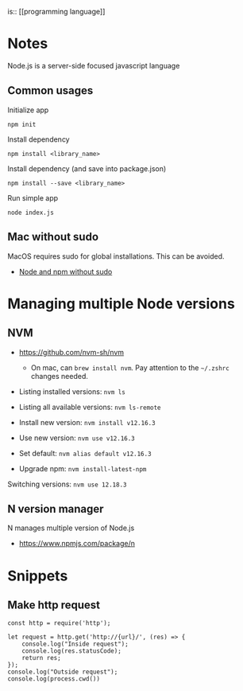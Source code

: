 is:: [[programming language]]

# Notes
Node.js is a server-side focused javascript language

## Common usages
Initialize app
```
npm init
```

Install dependency
```
npm install <library_name>
```

Install dependency (and save into package.json)
```
npm install --save <library_name>
```

Run simple app
```
node index.js
```

## Mac without sudo
MacOS requires sudo for global installations. This can be avoided.
* [Node and npm without sudo](https://johnpapa.net/node-and-npm-without-sudo/)

# Managing multiple Node versions
## NVM
* https://github.com/nvm-sh/nvm
	* On mac, can `brew install nvm`. Pay attention to the `~/.zshrc` changes needed.

* Listing installed versions: ```nvm ls```
* Listing all available versions: ```nvm ls-remote```
* Install new version: ```nvm install v12.16.3```
* Use new version: ```nvm use v12.16.3```
* Set default: ```nvm alias default v12.16.3```
* Upgrade npm: `nvm install-latest-npm`

Switching versions: ```nvm use 12.18.3```

## N version manager
N manages multiple version of Node.js
* https://www.npmjs.com/package/n

# Snippets
## Make http request
```
const http = require('http');

let request = http.get('http://{url}/', (res) => { 
	console.log("Inside request");
	console.log(res.statusCode);
	return res;
});
console.log("Outside request");
console.log(process.cwd())
```